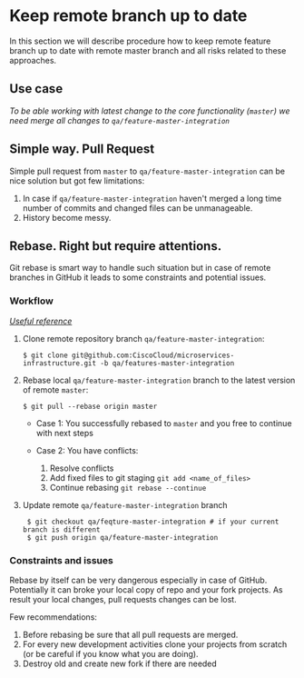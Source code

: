 # Keep remote branch up to date
In this section we will describe procedure how to keep remote feature branch up to date with remote master branch and all risks related to these approaches. 

## Use case

_To be able working with latest change to the core functionality (`master`) we need merge all changes to `qa/feature-master-integration`_ 

## Simple way. Pull Request

Simple pull request from `master` to `qa/feature-master-integration` can be nice solution but got few limitations:

1. In case if `qa/feature-master-integration` haven't merged a long time number of commits and changed files can be unmanageable. 
2. History become messy.

## Rebase. Right but require attentions.

Git rebase is smart way to handle such situation but in case of remote branches in GitHub it leads to some constraints and potential issues. 

### Workflow

_[Useful reference](http://stackoverflow.com/questions/6669288/how-to-keep-up-to-date-with-a-parent-branch-of-a-remote-branch)_

 1. Clone remote repository branch `qa/feature-master-integration`:
 
        $ git clone git@github.com:CiscoCloud/microservices-infrastructure.git -b qa/features-master-integration 

 2. Rebase local `qa/feature-master-integration` branch to the latest version of remote `master`:

        $ git pull --rebase origin master

    * Case 1: You successfully rebased to `master` and you free to continue with next steps
    * Case 2: You have conflicts:
        
        1. Resolve conflicts 
        2. Add fixed files to git staging `git add <name_of_files>`
        3. Continue rebasing `git rebase --continue`

3. Update remote `qa/feature-master-integration` branch

        $ git checkout qa/feqture-master-integration # if your current branch is different
        $ git push origin qa/feature-master-integration

### Constraints and issues

Rebase by itself can be very dangerous especially in case of GitHub. Potentially it can broke your local copy of repo and your fork projects. As result your local changes, pull requests changes can be lost. 

Few recommendations:

1. Before rebasing be sure that all pull requests are merged.
2. For every new development activities clone your projects from scratch (or be careful if you know what you are doing).
3. Destroy old and create new fork if there are needed


